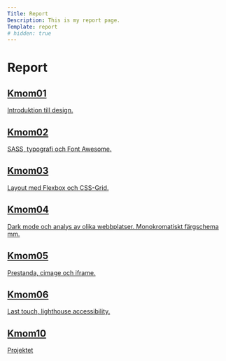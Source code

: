 ```yaml
---
Title: Report
Description: This is my report page.
Template: report
# hidden: true
---
```


Report
==================

<div class="kmom-box">
    <a href="report/kmom01">
        <div class="kmom-link">
            <h2>Kmom01</h2>
            <p> Introduktion till design.</p>
            <i class="fas fa-chevron-circle-right"></i>
        </div>
    </a>
</div>

<div class="kmom-box">
    <a href="report/kmom02">
        <div class="kmom-link">
            <h2>Kmom02</h2>
            <p> SASS, typografi och Font Awesome.</p>
            <i class="fas fa-chevron-circle-right"></i>
        </div>
    </a>
</div>

<div class="kmom-box">
    <a href="report/kmom03">
        <div class="kmom-link">
            <h2>Kmom03</h2>
            <p> Layout med Flexbox och CSS-Grid.</p>
            <i class="fas fa-chevron-circle-right"></i>
        </div>
    </a>
</div>

<div class="kmom-box">
    <a href="report/kmom04">
        <div class="kmom-link">
            <h2>Kmom04</h2>
            <p> Dark mode och analys av olika webbplatser. Monokromatiskt färgschema mm.</p>
            <i class="fas fa-chevron-circle-right"></i>
        </div>
    </a>
</div>

<div class="kmom-box">
    <a href="report/kmom05">
        <div class="kmom-link">
            <h2>Kmom05</h2>
            <p> Prestanda, cimage och iframe.</p>
            <i class="fas fa-chevron-circle-right"></i>
        </div>
    </a>
</div>

<div class="kmom-box">
    <a href="report/kmom06">
        <div class="kmom-link">
            <h2>Kmom06</h2>
            <p> Last touch, lighthouse accessibility.</p>
            <i class="fas fa-chevron-circle-right"></i>
        </div>
    </a>
</div>

<div class="kmom-box project">
    <a href="report/kmom10">
        <div class="kmom-link">
            <h2>Kmom10</h2>
            <p> Projektet</p>
            <i class="fas fa-chevron-circle-right"></i>
        </div>
    </a>
</div>

